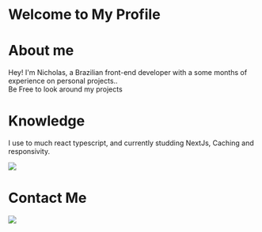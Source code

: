 # Welcome to My Profile

# About me

Hey! I'm Nicholas, a Brazilian front-end developer with a some months of experience on personal projects..<br>
Be Free to look around my projects

# Knowledge

I use to much react typescript, and currently studding NextJs, Caching and responsivity.<br>

<p>
  <a href="https://skillicons.dev">
    <img src="https://skillicons.dev/icons?i=vscode,react,tailwind,bootstrap,next,vite,firebase,markdown&themes=dark" />
  </a>
</p>

# Contact Me

<p>
  <a href="https://skillicons.dev">
   <img src="https://skillicons.dev/icons?i=linkedin,twitter,discord,instagram" />
 </a>  
</p>
